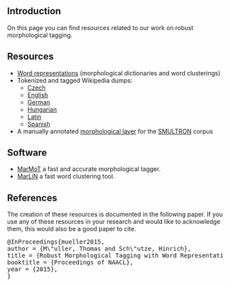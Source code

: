 ## Introduction ##

On this page you can find resources related to our work on robust morphological tagging.

## Resources ##

  * [Word representations](http://cistern.cis.lmu.de/marmot/naacl2015/naacl2015_dict.tar.bz2) (morphological dictionaries and word clusterings)
  * Tokenized and tagged Wikipedia dumps:
    * [Czech](http://cistern.cis.lmu.de/marmot/naacl2015/cs.wikidump.bz2)
    * [English](http://cistern.cis.lmu.de/marmot/naacl2015/en.wikidump.bz2)
    * [German](http://cistern.cis.lmu.de/marmot/naacl2015/de.wikidump.bz2)
    * [Hungarian](http://cistern.cis.lmu.de/marmot/naacl2015/hu.wikidump.bz2)
    * [Latin](http://cistern.cis.lmu.de/marmot/naacl2015/la.wikidump.bz2)
    * [Spanish](http://cistern.cis.lmu.de/marmot/naacl2015/es.wikidump.bz2)
  * A manually annotated [morphological layer](http://cistern.cis.lmu.de/marmot/naacl2015/smultron.tar.bz2) for the [SMULTRON](http://www.cl.uzh.ch/research/parallelcorpora/paralleltreebanks/smultron_en.html) corpus

## Software ##

  * [MarMoT](marmot.md) a fast and accurate morphological tagger.
  * [MarLiN](marlin.md) a fast word clustering tool.

## References ##
The creation of these resources is documented in the following paper.
If you use any of these resources in your research and would like to acknowledge them, this would also be a good paper to cite.

<pre>
@InProceedings{mueller2015,
author = {M\"uller, Thomas and Sch\"utze, Hinrich},
title = {Robust Morphological Tagging with Word Representations},
booktitle = {Proceedings of NAACL},
year = {2015},
}
</pre>
